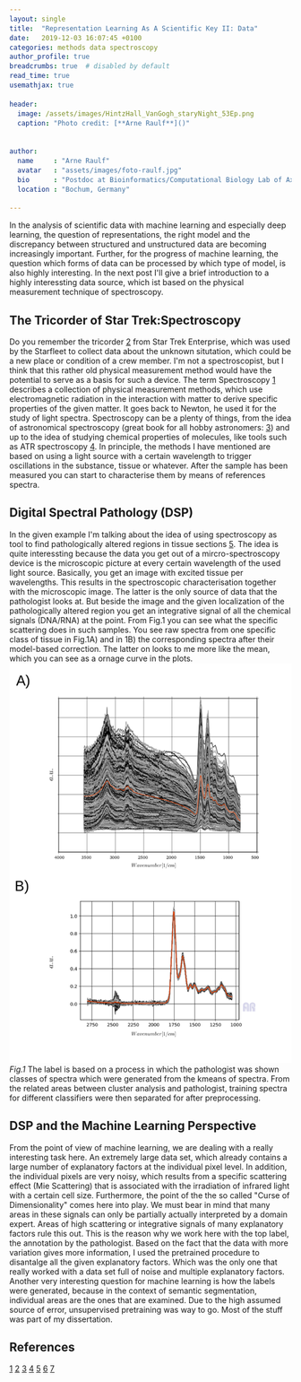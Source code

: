 ```yaml
---
layout: single
title:  "Representation Learning As A Scientific Key II: Data"
date:   2019-12-03 16:07:45 +0100
categories: methods data spectroscopy
author_profile: true
breadcrumbs: true  # disabled by default
read_time: true
usemathjax: true

header:
  image: /assets/images/HintzHall_VanGogh_staryNight_53Ep.png
  caption: "Photo credit: [**Arne Raulf**]()"


author:
  name     : "Arne Raulf"
  avatar   : "assets/images/foto-raulf.jpg"
  bio      : "Postdoc at Bioinformatics/Computational Biology Lab of Axel Mosig. AI/ML in physical/biological problems."
  location : "Bochum, Germany" 

---
```


In the analysis of scientific data with machine learning and especially deep learning, the question of representations, the right model and the discrepancy between structured and unstructured data are becoming increasingly important. Further, for the progress of machine learning, the question which forms of data can be processed by which type of model, is also highly interesting. In the next post I'll give a brief introduction to a highly interessting data source, which ist based on the physical measurement technique of spectroscopy. 


## The Tricorder of Star Trek:Spectroscopy    
Do you remember the tricorder [2](https://en.wikipedia.org/wiki/Tricorder) from Star Trek Enterprise, which was used by the Starfleet to collect data about the unknown situtation, which could be a new place or condition of a crew member. I'm not a spectroscopist, but I think that this rather old physical measurement method would have the potential to serve as a basis for such a device.
The term Spectroscopy [1](https://en.wikipedia.org/wiki/Spectroscopy) describes a collection of physical measurement methods, which use electromagnetic radiation in the interaction with matter to derive specific properties of the given matter. It goes back to Newton, he used it for the study of light spectra. Spectroscopy can be a plenty of things, from the idea of astronomical spectroscopy (great book for all hobby astronomers: [3](https://www.cambridge.org/de/academic/subjects/physics/astrophysics/stars-and-their-spectra-introduction-spectral-sequence-2nd-edition?format=HB&isbn=9780521899543)) and up to the idea of studying chemical properties of molecules, like tools such as ATR spectroscopy [4](https://en.wikipedia.org/wiki/Attenuated_total_reflectance). In principle, the methods I have mentioned are based on using a light source with a certain wavelength to trigger oscillations in the substance, tissue or whatever. After the sample has been measured you can start to characterise them by means of references spectra.


## Digital Spectral Pathology (DSP)
In the given example I'm talking about the idea of using spectroscopy as tool to find pathologically altered regions in tissue sections [5](https://www.ncbi.nlm.nih.gov/pmc/articles/PMC4480339/). The idea is quite interessting because the data you get out of a mircro-spectroscopy device is the microscopic picture at every certain wavelength of the used light source. Basically, you get an image with excited tissue per wavelengths. This results in the spectroscopic characterisation together with the microscopic image. The latter is the only source of data that the pathologist looks at. But beside the image and the given localization of the pathologically altered region you get an integrative signal of all the chemical signals (DNA/RNA) at the point. From Fig.1 you can see what the specific scattering does in such samples. You see raw spectra from one specific class of tissue in Fig.1A) and in 1B) the corresponding spectra after their model-based correction. The latter on looks to me more like the mean, which you can see as a ornage curve in the plots.
![image](/assets/images/pretrain_dat1.png)
*Fig.1*
The label is based on a process in which the pathologist was shown classes of spectra which were generated from the kmeans of spectra. From the related areas between cluster analysis and pathologist, training spectra for different classifiers were then separated for after preprocessing. 




## DSP and the Machine Learning Perspective
From the point of view of machine learning, we are dealing with a really interesting task here. An extremely large data set, which already contains a large number of explanatory factors at the individual pixel level. In addition, the individual pixels are very noisy, which results from a specific scattering effect (Mie Scattering) that is associated with the irradiation of infrared light with a certain cell size. Furthermore, the point of the the so called "Curse of Dimensionality" comes here into play. We must bear in mind that many areas in these signals can only be partially actually interpreted by a domain expert. Areas of high scattering or integrative signals of many explanatory factors rule this out. This is the reason why we work here with the top label, the annotation by the pathologist. Based on the fact that the data with more variation gives more information, I used the pretrained procedure to disantalge all the given explanatory factors. Which was the only one that really worked with a data set full of noise and multiple explanatory factors. Another very interesting question for machine learning is how the labels were generated, because in the context of semantic segmentation, individual areas are the ones that are examined. Due to the high assumed source of error, unsupervised pretraining was way to go. Most of the stuff was part of my dissertation.




## References

[1](https://en.wikipedia.org/wiki/Spectroscopy)
[2](https://en.wikipedia.org/wiki/Tricorder)
[3](https://www.cambridge.org/de/academic/subjects/physics/astrophysics/stars-and-their-spectra-introduction-spectral-sequence-2nd-edition?format=HB&isbn=9780521899543)
[4](https://en.wikipedia.org/wiki/Attenuated_total_reflectance)
[5](https://www.ncbi.nlm.nih.gov/pmc/articles/PMC4480339/)
[6](https://academic.oup.com/bioinformatics/article-abstract/36/1/287/5521621)
[7](https://hb2.ub.tu-dortmund.de/retrieve/Thesis/f8d4fd7f-b697-4ef7-855b-86fb85c73a02/)


[jekyll-docs]: https://jekyllrb.com/docs/home
[jekyll-gh]:   https://github.com/jekyll/jekyll
[jekyll-talk]: https://talk.jekyllrb.com/
